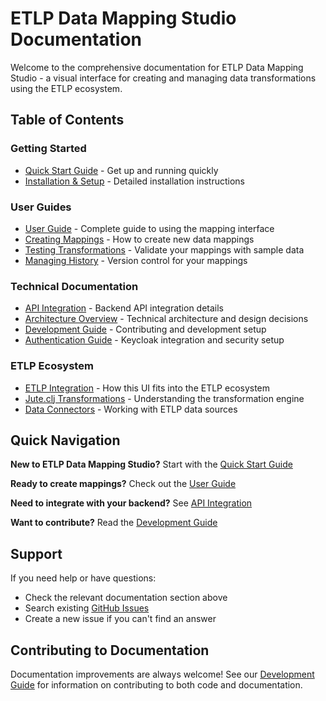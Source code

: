 
# ETLP Data Mapping Studio Documentation

Welcome to the comprehensive documentation for ETLP Data Mapping Studio - a visual interface for creating and managing data transformations using the ETLP ecosystem.

## Table of Contents

### Getting Started
- [Quick Start Guide](quick-start.md) - Get up and running quickly
- [Installation & Setup](quick-start.md#installation) - Detailed installation instructions

### User Guides
- [User Guide](user-guide.md) - Complete guide to using the mapping interface
- [Creating Mappings](user-guide.md#creating-mappings) - How to create new data mappings
- [Testing Transformations](user-guide.md#testing-transformations) - Validate your mappings with sample data
- [Managing History](user-guide.md#managing-history) - Version control for your mappings

### Technical Documentation
- [API Integration](api-integration.md) - Backend API integration details
- [Architecture Overview](architecture.md) - Technical architecture and design decisions
- [Development Guide](development.md) - Contributing and development setup
- [Authentication Guide](authentication.md) - Keycloak integration and security setup

### ETLP Ecosystem
- [ETLP Integration](api-integration.md#etlp-integration) - How this UI fits into the ETLP ecosystem
- [Jute.clj Transformations](api-integration.md#jute-transformations) - Understanding the transformation engine
- [Data Connectors](api-integration.md#data-connectors) - Working with ETLP data sources

## Quick Navigation

**New to ETLP Data Mapping Studio?** Start with the [Quick Start Guide](quick-start.md)

**Ready to create mappings?** Check out the [User Guide](user-guide.md)

**Need to integrate with your backend?** See [API Integration](api-integration.md)

**Want to contribute?** Read the [Development Guide](development.md)

## Support

If you need help or have questions:
- Check the relevant documentation section above
- Search existing [GitHub Issues](https://github.com/your-org/etlp-data-mapping-studio/issues)
- Create a new issue if you can't find an answer

## Contributing to Documentation

Documentation improvements are always welcome! See our [Development Guide](development.md) for information on contributing to both code and documentation.

